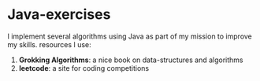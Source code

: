 # Java-exercises
I implement several algorithms using Java as part of my mission to improve my skills.
resources I use:
  1. **Grokking Algorithms**: a nice book on data-structures and algorithms
  2. **leetcode**: a site for coding competitions 
